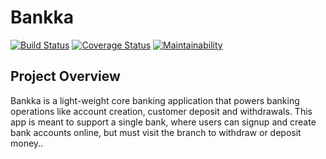 # Bankka

[![Build Status](https://travis-ci.org/meetKazuki/Bankka.svg?branch=develop)](https://travis-ci.org/meetKazuki/Bankka)
[![Coverage Status](https://coveralls.io/repos/github/meetKazuki/Bankka/badge.svg?branch=develop)](https://coveralls.io/github/meetKazuki/Bankka?branch=develop)
[![Maintainability](https://api.codeclimate.com/v1/badges/94f5247eb3bc1b7dccf9/maintainability)](https://codeclimate.com/github/meetKazuki/Bankka/maintainability)


## Project Overview

Bankka is a light-weight core banking application that powers banking operations like account creation, customer deposit and withdrawals.
This app is meant to support a single bank, where users can signup and create bank accounts online, but must visit the branch to withdraw
or deposit money.. 
